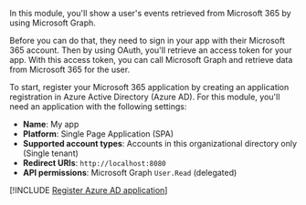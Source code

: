 In this module, you'll show a user's events retrieved from Microsoft 365 by using Microsoft Graph.

Before you can do that, they need to sign in your app with their Microsoft 365 account. Then by using OAuth, you'll retrieve an access token for your app. With this access token, you can call Microsoft Graph and retrieve data from Microsoft 365 for the user.

To start, register your Microsoft 365 application by creating an application registration in Azure Active Directory (Azure AD). For this module, you'll need an application with the following settings:

- **Name**: My app
- **Platform**: Single Page Application (SPA)
- **Supported account types**: Accounts in this organizational directory only (Single tenant)
- **Redirect URIs**: `http://localhost:8080`
- **API permissions**: Microsoft Graph `User.Read` (delegated)

[!INCLUDE [Register Azure AD application](../../../includes/exercise-register-aad-application.md)]
